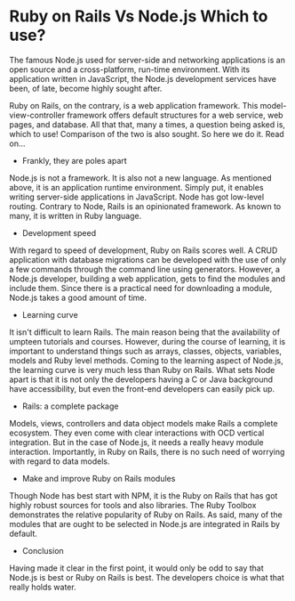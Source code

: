 # Ruby on Rails Vs Node.js Which to use?
The famous Node.js used for server-side and networking applications is an open source and a cross-platform, run-time environment. With its application written in JavaScript, the Node.js development services have been, of late, become highly sought after.

Ruby on Rails, on the contrary, is a web application framework. This model-view-controller framework offers default structures for a web service, web pages, and database. All that that, many a times, a question being asked is, which to use! Comparison of the two is also sought. So here we do it. Read on...

- Frankly, they are poles apart

Node.js is not a framework. It is also not a new language. As mentioned above, it is an application runtime environment. Simply put, it enables writing server-side applications in JavaScript. Node has got low-level routing. Contrary to Node, Rails is an opinionated framework. As known to many, it is written in Ruby language.

- Development speed

With regard to speed of development, Ruby on Rails scores well. A CRUD application with database migrations can be developed with the use of only a few commands through the command line using generators. However, a Node.js developer, building a web application, gets to find the modules and include them. Since there is a practical need for downloading a module, Node.js takes a good amount of time.

- Learning curve

It isn't difficult to learn Rails. The main reason being that the availability of umpteen tutorials and courses. However, during the course of learning, it is important to understand things such as arrays, classes, objects, variables, models and Ruby level methods. Coming to the learning aspect of Node.js, the learning curve is very much less than Ruby on Rails. What sets Node apart is that it is not only the developers having a C or Java background have accessibility, but even the front-end developers can easily pick up.

- Rails: a complete package

Models, views, controllers and data object models make Rails a complete ecosystem. They even come with clear interactions with OCD vertical integration. But in the case of Node.js, it needs a really heavy module interaction. Importantly, in Ruby on Rails, there is no such need of worrying with regard to data models.

- Make and improve Ruby on Rails modules

Though Node has best start with NPM, it is the Ruby on Rails that has got highly robust sources for tools and also libraries. The Ruby Toolbox demonstrates the relative popularity of Ruby on Rails. As said, many of the modules that are ought to be selected in Node.js are integrated in Rails by default.

- Conclusion

Having made it clear in the first point, it would only be odd to say that Node.js is best or Ruby on Rails is best. The developers choice is what that really holds water.
